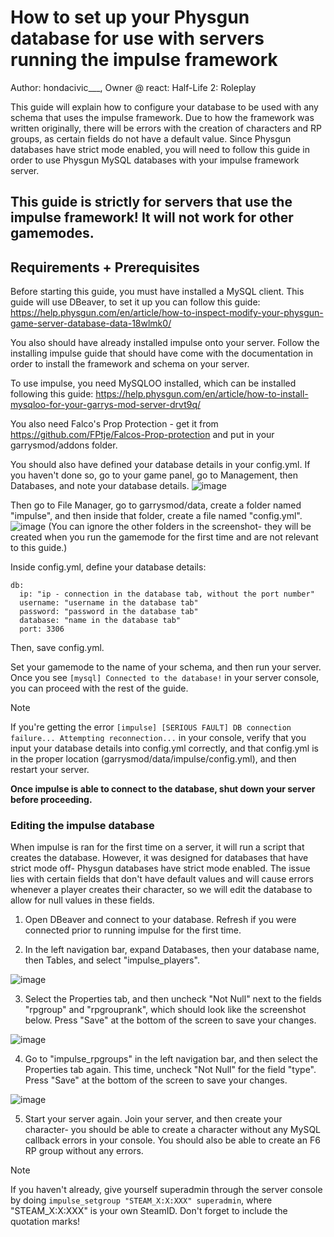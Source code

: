# How to set up your Physgun database for use with servers running the impulse framework

Author: hondacivic___, Owner @ react: Half-Life 2: Roleplay

This guide will explain how to configure your database to be used with any schema that uses the impulse framework. Due to how the framework was written originally, there will be errors with the creation of characters and RP groups, as certain fields do not have a default value. Since Physgun databases have strict mode enabled, you will need to follow this guide in order to use Physgun MySQL databases with your impulse framework server.



## This guide is strictly for servers that use the impulse framework! It will not work for other gamemodes.

## Requirements + Prerequisites

Before starting this guide, you must have installed a MySQL client. This guide will use DBeaver, to set it up you can follow this guide:
https://help.physgun.com/en/article/how-to-inspect-modify-your-physgun-game-server-database-data-18wlmk0/

You also should have already installed impulse onto your server. Follow the installing impulse guide that should have come with the documentation in order to install the framework and schema on your server.

To use impulse, you need MySQLOO installed, which can be installed following this guide:
https://help.physgun.com/en/article/how-to-install-mysqloo-for-your-garrys-mod-server-drvt9q/

You also need Falco's Prop Protection - get it from
https://github.com/FPtje/Falcos-Prop-protection
and put in your garrysmod/addons folder.

You should also have defined your database details in your config.yml. If you haven't done so, go to your game panel, go to Management, then Databases, and note your database details.
![image](https://github.com/user-attachments/assets/3a73bccf-41c2-4eba-8773-72cc50c0e44a)

Then go to File Manager, go to garrysmod/data, create a folder named "impulse", and then inside that folder, create a file named "config.yml".
![image](https://github.com/user-attachments/assets/ca9a1446-d8c2-49f7-930f-980b59ab2b70)
(You can ignore the other folders in the screenshot- they will be created when you run the gamemode for the first time and are not relevant to this guide.)

Inside config.yml, define your database details:
```
db:
  ip: "ip - connection in the database tab, without the port number"
  username: "username in the database tab"
  password: "password in the database tab"
  database: "name in the database tab"
  port: 3306
```

Then, save config.yml.

Set your gamemode to the name of your schema, and then run your server.
Once you see
``` [mysql] Connected to the database! ```
in your server console, you can proceed with the rest of the guide.

> [!NOTE]  
> If you're getting the error ```[impulse] [SERIOUS FAULT] DB connection failure... Attempting reconnection...``` in your console, verify that you input your database details into config.yml correctly, and that config.yml is in the proper location (garrysmod/data/impulse/config.yml), and then restart your server.

**Once impulse is able to connect to the database, shut down your server before proceeding.**

### Editing the impulse database

When impulse is ran for the first time on a server, it will run a script that creates the database. However, it was designed for databases that have strict mode off- Physgun databases have strict mode enabled. The issue lies with certain fields that don't have default values and will cause errors whenever a player creates their character, so we will edit the database to allow for null values in these fields.

1. Open DBeaver and connect to your database. Refresh if you were connected prior to running impulse for the first time.

2. In the left navigation bar, expand Databases, then your database name, then Tables, and select "impulse_players".

![image](https://github.com/user-attachments/assets/d92978ad-59e6-48aa-ab50-6638ecd9a45d)

3. Select the Properties tab, and then uncheck "Not Null" next to the fields "rpgroup" and "rpgrouprank", which should look like the screenshot below. Press "Save" at the bottom of the screen to save your changes.

![image](https://github.com/user-attachments/assets/3f3dbfe6-181a-4dcc-8403-5bc49ecb14b7)

4. Go to "impulse_rpgroups" in the left navigation bar, and then select the Properties tab again. This time, uncheck "Not Null" for the field "type". Press "Save" at the bottom of the screen to save your changes. 

![image](https://github.com/user-attachments/assets/ee0c48f3-2c0d-40ae-8674-1d26295e1c07)

5. Start your server again. Join your server, and then create your character- you should be able to create a character without any MySQL callback errors in your console. You should also be able to create an F6 RP group without any errors.

> [!NOTE]
> If you haven't already, give yourself superadmin through the server console by doing ```impulse_setgroup "STEAM_X:X:XXX" superadmin```, where "STEAM_X:X:XXX" is your own SteamID. Don't forget to include the quotation marks!
